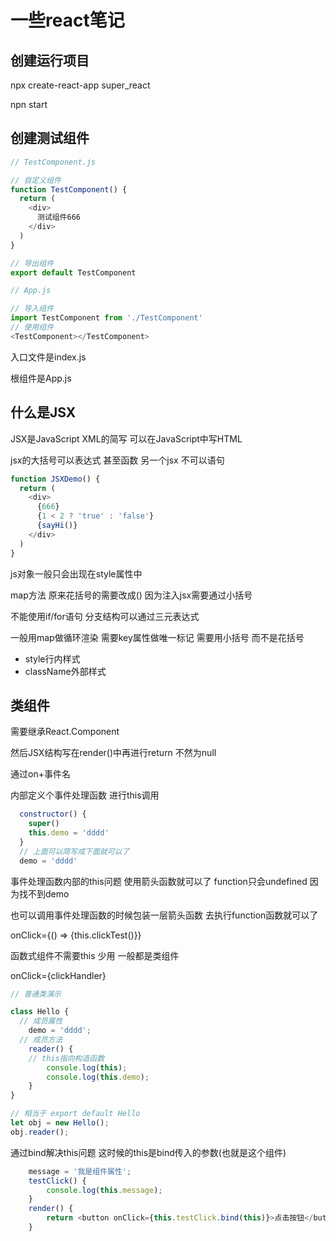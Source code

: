 
# 一些react笔记

## 创建运行项目

npx create-react-app super_react

npn start

## 创建测试组件

```js
// TestComponent.js

// 自定义组件
function TestComponent() {
  return (
    <div>
      测试组件666
    </div>
  )
}

// 导出组件
export default TestComponent
```

```js
// App.js

// 导入组件
import TestComponent from './TestComponent'
// 使用组件
<TestComponent></TestComponent>
```

入口文件是index.js

根组件是App.js

## 什么是JSX

JSX是JavaScript XML的简写 可以在JavaScript中写HTML

jsx的大括号可以表达式 甚至函数 另一个jsx 不可以语句

```js
function JSXDemo() {
  return (
    <div>
      {666}
      {1 < 2 ? 'true' : 'false'}
      {sayHi()}
    </div>
  )
}
```

js对象一般只会出现在style属性中

map方法 原来花括号的需要改成() 因为注入jsx需要通过小括号

不能使用if/for语句 分支结构可以通过三元表达式

一般用map做循环渲染 需要key属性做唯一标记 需要用小括号 而不是花括号

- style行内样式
- className外部样式

## 类组件

需要继承React.Component

然后JSX结构写在render()中再进行return 不然为null

通过on+事件名

内部定义个事件处理函数 进行this调用

```js
  constructor() {
    super()
    this.demo = 'dddd'
  }
  // 上面可以简写成下面就可以了
  demo = 'dddd'
```

事件处理函数内部的this问题 使用箭头函数就可以了 function只会undefined 因为找不到demo

也可以调用事件处理函数的时候包装一层箭头函数 去执行function函数就可以了

onClick={() => {this.clickTest()}}

函数式组件不需要this 少用 一般都是类组件

onClick={clickHandler}

```js
// 普通类演示

class Hello {
  // 成员属性
	demo = 'dddd';
  // 成员方法
	reader() {
    // this指向构造函数
		console.log(this);
		console.log(this.demo);
	}
}

// 相当于 export default Hello
let obj = new Hello();
obj.reader();
```

通过bind解决this问题 这时候的this是bind传入的参数(也就是这个组件)

```js
	message = '我是组件属性';
	testClick() {
		console.log(this.message);
	}
	render() {
		return <button onClick={this.testClick.bind(this)}>点击按钮</button>;
	}
```





















